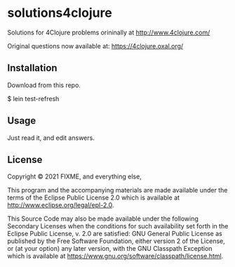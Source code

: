 # solutions4clojure

Solutions for 4Clojure problems orininally at http://www.4clojure.com/

Original questions now available at: https://4clojure.oxal.org/

## Installation

Download from this repo.

$ lein test-refresh

## Usage

Just read it, and edit answers.

## License

Copyright © 2021 FIXME, and everything else,

This program and the accompanying materials are made available under the
terms of the Eclipse Public License 2.0 which is available at
http://www.eclipse.org/legal/epl-2.0.

This Source Code may also be made available under the following Secondary
Licenses when the conditions for such availability set forth in the Eclipse
Public License, v. 2.0 are satisfied: GNU General Public License as published by
the Free Software Foundation, either version 2 of the License, or (at your
option) any later version, with the GNU Classpath Exception which is available
at https://www.gnu.org/software/classpath/license.html.
